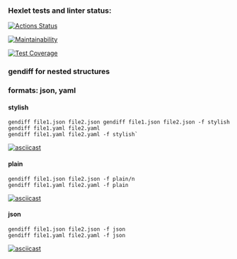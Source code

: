 ### Hexlet tests and linter status:
[![Actions Status](https://github.com/VictoriaBoyarkina/frontend-project-46/workflows/hexlet-check/badge.svg)](https://github.com/VictoriaBoyarkina/frontend-project-46/actions)

[![Maintainability](https://api.codeclimate.com/v1/badges/c1b5c772154670f0a1e9/maintainability)](https://codeclimate.com/github/VictoriaBoyarkina/frontend-project-46/maintainability)

[![Test Coverage](https://api.codeclimate.com/v1/badges/c1b5c772154670f0a1e9/test_coverage)](https://codeclimate.com/github/VictoriaBoyarkina/frontend-project-46/test_coverage)

### gendiff for nested structures
### formats: json, yaml

#### stylish

	gendiff file1.json file2.json gendiff file1.json file2.json -f stylish
	gendiff file1.yaml file2.yaml
	gendiff file1.yaml file2.yaml -f stylish`

[![asciicast](https://asciinema.org/a/S22qCE5hsIf40CduaGonyBSOc.svg)](https://asciinema.org/a/S22qCE5hsIf40CduaGonyBSOc)

#### plain

	gendiff file1.json file2.json -f plain/n
	gendiff file1.yaml file2.yaml -f plain

[![asciicast](https://asciinema.org/a/Ra0lm4qrOaMBLoulqJIqEIug8.svg)](https://asciinema.org/a/Ra0lm4qrOaMBLoulqJIqEIug8)

#### json

	gendiff file1.json file2.json -f json
	gendiff file1.yaml file2.yaml -f json

[![asciicast](https://asciinema.org/a/1KB0LrjMRrM8AzmqyZqDLHLnb.svg)](https://asciinema.org/a/1KB0LrjMRrM8AzmqyZqDLHLnb)
